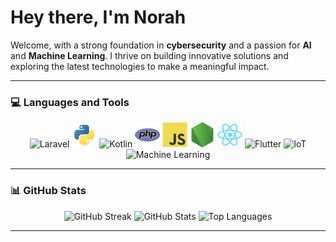 # Hey there, I'm Norah

Welcome, with a strong foundation in **cybersecurity** and a passion for **AI** and **Machine Learning**. I thrive on building innovative solutions and exploring the latest technologies to make a meaningful impact.

---

### 💻 Languages and Tools
<p align="center">
  <img src="https://cdn.worldvectorlogo.com/logos/laravel-2.svg" alt="Laravel" width="40" height="40"/>
  <img src="https://raw.githubusercontent.com/devicons/devicon/master/icons/python/python-original.svg" alt="Python" width="40" height="40"/>
  <img src="https://upload.wikimedia.org/wikipedia/commons/7/74/Kotlin_Icon.png" alt="Kotlin" width="40" height="40"/>
  <img src="https://raw.githubusercontent.com/devicons/devicon/master/icons/php/php-original.svg" alt="PHP" width="40" height="40"/>
  <img src="https://raw.githubusercontent.com/devicons/devicon/master/icons/javascript/javascript-original.svg" alt="JavaScript" width="40" height="40"/>
  <img src="https://raw.githubusercontent.com/devicons/devicon/master/icons/nodejs/nodejs-original.svg" alt="Node.js" width="40" height="40"/>
  <img src="https://raw.githubusercontent.com/devicons/devicon/master/icons/react/react-original.svg" alt="React" width="40" height="40"/>
  <img src="https://upload.wikimedia.org/wikipedia/commons/8/8b/Flutter_logo_2021.svg" alt="Flutter" width="40" height="40"/>
  <img src="https://upload.wikimedia.org/wikipedia/commons/2/2f/IoT_logo.svg" alt="IoT" width="40" height="40"/>
  <img src="https://upload.wikimedia.org/wikipedia/commons/e/ec/Artificial_intelligence_icon.svg" alt="Machine Learning" width="40" height="40"/>
</p>

---

### 📊 GitHub Stats

<div align="center">
  <img src="https://github-readme-streak-stats.herokuapp.com/?user=Norah-G&theme=radical" alt="GitHub Streak" />
  <img src="https://github-readme-stats.vercel.app/api?username=Norah-G&show_icons=true&theme=radical" alt="GitHub Stats" />
  <img src="https://github-readme-stats.vercel.app/api/top-langs/?username=Norah-G&layout=compact&theme=radical" alt="Top Languages" />
</div>

---
